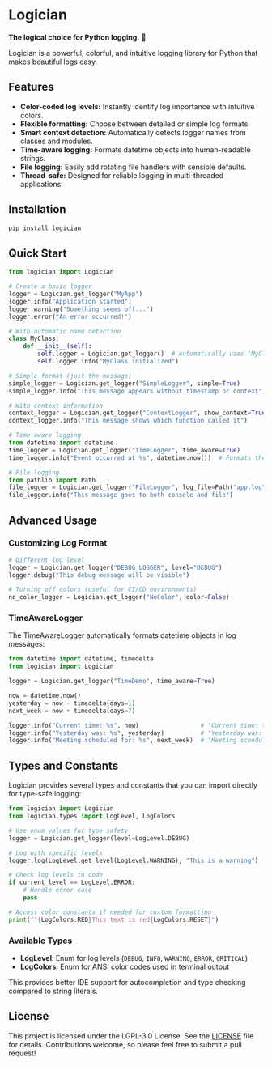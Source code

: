 # Logician

**The logical choice for Python logging.** 🖖

Logician is a powerful, colorful, and intuitive logging library for Python that makes beautiful logs easy.

## Features

- **Color-coded log levels:** Instantly identify log importance with intuitive colors.
- **Flexible formatting:** Choose between detailed or simple log formats.
- **Smart context detection:** Automatically detects logger names from classes and modules.
- **Time-aware logging:** Formats datetime objects into human-readable strings.
- **File logging:** Easily add rotating file handlers with sensible defaults.
- **Thread-safe:** Designed for reliable logging in multi-threaded applications.

## Installation

```bash
pip install logician
```

## Quick Start

```python
from logician import Logician

# Create a basic logger
logger = Logician.get_logger("MyApp")
logger.info("Application started")
logger.warning("Something seems off...")
logger.error("An error occurred!")

# With automatic name detection
class MyClass:
    def __init__(self):
        self.logger = Logician.get_logger()  # Automatically uses "MyClass" as the logger name
        self.logger.info("MyClass initialized")

# Simple format (just the message)
simple_logger = Logician.get_logger("SimpleLogger", simple=True)
simple_logger.info("This message appears without timestamp or context")

# With context information
context_logger = Logician.get_logger("ContextLogger", show_context=True)
context_logger.info("This message shows which function called it")

# Time-aware logging
from datetime import datetime
time_logger = Logician.get_logger("TimeLogger", time_aware=True)
time_logger.info("Event occurred at %s", datetime.now())  # Formats the datetime nicely

# File logging
from pathlib import Path
file_logger = Logician.get_logger("FileLogger", log_file=Path("app.log"))
file_logger.info("This message goes to both console and file")
```

## Advanced Usage

### Customizing Log Format

```python
# Different log level
logger = Logician.get_logger("DEBUG_LOGGER", level="DEBUG")
logger.debug("This debug message will be visible")

# Turning off colors (useful for CI/CD environments)
no_color_logger = Logician.get_logger("NoColor", color=False)
```

### TimeAwareLogger

The TimeAwareLogger automatically formats datetime objects in log messages:

```python
from datetime import datetime, timedelta
from logician import Logician

logger = Logician.get_logger("TimeDemo", time_aware=True)

now = datetime.now()
yesterday = now - timedelta(days=1)
next_week = now + timedelta(days=7)

logger.info("Current time: %s", now)                 # "Current time: today at 2:30 PM"
logger.info("Yesterday was: %s", yesterday)          # "Yesterday was: yesterday at 2:30 PM"
logger.info("Meeting scheduled for: %s", next_week)  # "Meeting scheduled for: Monday at 2:30 PM"
```

## Types and Constants

Logician provides several types and constants that you can import directly for type-safe logging:

```python
from logician import Logician
from logician.types import LogLevel, LogColors

# Use enum values for type safety
logger = Logician.get_logger(level=LogLevel.DEBUG)

# Log with specific levels
logger.log(LogLevel.get_level(LogLevel.WARNING), "This is a warning")

# Check log levels in code
if current_level == LogLevel.ERROR:
    # Handle error case
    pass

# Access color constants if needed for custom formatting
print(f"{LogColors.RED}This text is red{LogColors.RESET}")
```

### Available Types

- **LogLevel**: Enum for log levels (`DEBUG`, `INFO`, `WARNING`, `ERROR`, `CRITICAL`)
- **LogColors**: Enum for ANSI color codes used in terminal output

This provides better IDE support for autocompletion and type checking compared to string literals.

## License

This project is licensed under the LGPL-3.0 License. See the [LICENSE](https://github.com/dannystewart/logician/blob/main/LICENSE) file for details. Contributions welcome, so please feel free to submit a pull request!
